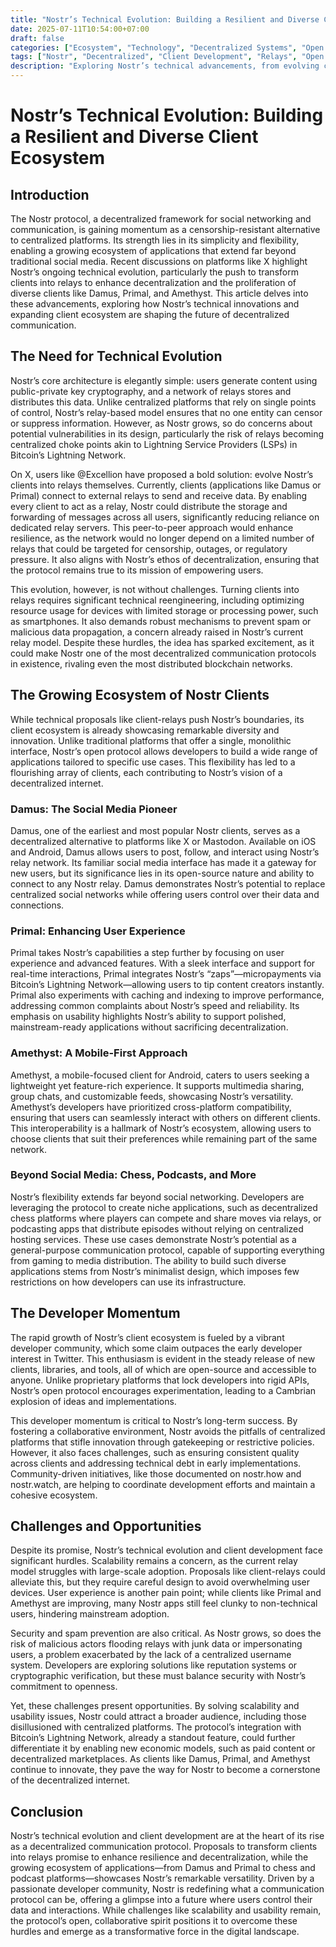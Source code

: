 ```yaml
---
title: "Nostr’s Technical Evolution: Building a Resilient and Diverse Client Ecosystem"
date: 2025-07-11T10:54:00+07:00
draft: false
categories: ["Ecosystem", "Technology", "Decentralized Systems", "Open Source"]
tags: ["Nostr", "Decentralized", "Client Development", "Relays", "Open Source"]
description: "Exploring Nostr’s technical advancements, from evolving clients into relays to the growing ecosystem of applications like Damus, Primal, and beyond."
---
```


# Nostr’s Technical Evolution: Building a Resilient and Diverse Client Ecosystem

## Introduction

The Nostr protocol, a decentralized framework for social networking and communication, is gaining momentum as a censorship-resistant alternative to centralized platforms. Its strength lies in its simplicity and flexibility, enabling a growing ecosystem of applications that extend far beyond traditional social media. Recent discussions on platforms like X highlight Nostr’s ongoing technical evolution, particularly the push to transform clients into relays to enhance decentralization and the proliferation of diverse clients like Damus, Primal, and Amethyst. This article delves into these advancements, exploring how Nostr’s technical innovations and expanding client ecosystem are shaping the future of decentralized communication.

## The Need for Technical Evolution

Nostr’s core architecture is elegantly simple: users generate content using public-private key cryptography, and a network of relays stores and distributes this data. Unlike centralized platforms that rely on single points of control, Nostr’s relay-based model ensures that no one entity can censor or suppress information. However, as Nostr grows, so do concerns about potential vulnerabilities in its design, particularly the risk of relays becoming centralized choke points akin to Lightning Service Providers (LSPs) in Bitcoin’s Lightning Network.

On X, users like @Excellion have proposed a bold solution: evolve Nostr’s clients into relays themselves. Currently, clients (applications like Damus or Primal) connect to external relays to send and receive data. By enabling every client to act as a relay, Nostr could distribute the storage and forwarding of messages across all users, significantly reducing reliance on dedicated relay servers. This peer-to-peer approach would enhance resilience, as the network would no longer depend on a limited number of relays that could be targeted for censorship, outages, or regulatory pressure. It also aligns with Nostr’s ethos of decentralization, ensuring that the protocol remains true to its mission of empowering users.

This evolution, however, is not without challenges. Turning clients into relays requires significant technical reengineering, including optimizing resource usage for devices with limited storage or processing power, such as smartphones. It also demands robust mechanisms to prevent spam or malicious data propagation, a concern already raised in Nostr’s current relay model. Despite these hurdles, the idea has sparked excitement, as it could make Nostr one of the most decentralized communication protocols in existence, rivaling even the most distributed blockchain networks.

## The Growing Ecosystem of Nostr Clients

While technical proposals like client-relays push Nostr’s boundaries, its client ecosystem is already showcasing remarkable diversity and innovation. Unlike traditional platforms that offer a single, monolithic interface, Nostr’s open protocol allows developers to build a wide range of applications tailored to specific use cases. This flexibility has led to a flourishing array of clients, each contributing to Nostr’s vision of a decentralized internet.

### Damus: The Social Media Pioneer

Damus, one of the earliest and most popular Nostr clients, serves as a decentralized alternative to platforms like X or Mastodon. Available on iOS and Android, Damus allows users to post, follow, and interact using Nostr’s relay network. Its familiar social media interface has made it a gateway for new users, but its significance lies in its open-source nature and ability to connect to any Nostr relay. Damus demonstrates Nostr’s potential to replace centralized social networks while offering users control over their data and connections.

### Primal: Enhancing User Experience

Primal takes Nostr’s capabilities a step further by focusing on user experience and advanced features. With a sleek interface and support for real-time interactions, Primal integrates Nostr’s “zaps”—micropayments via Bitcoin’s Lightning Network—allowing users to tip content creators instantly. Primal also experiments with caching and indexing to improve performance, addressing common complaints about Nostr’s speed and reliability. Its emphasis on usability highlights Nostr’s ability to support polished, mainstream-ready applications without sacrificing decentralization.

### Amethyst: A Mobile-First Approach

Amethyst, a mobile-focused client for Android, caters to users seeking a lightweight yet feature-rich experience. It supports multimedia sharing, group chats, and customizable feeds, showcasing Nostr’s versatility. Amethyst’s developers have prioritized cross-platform compatibility, ensuring that users can seamlessly interact with others on different clients. This interoperability is a hallmark of Nostr’s ecosystem, allowing users to choose clients that suit their preferences while remaining part of the same network.

### Beyond Social Media: Chess, Podcasts, and More

Nostr’s flexibility extends far beyond social networking. Developers are leveraging the protocol to create niche applications, such as decentralized chess platforms where players can compete and share moves via relays, or podcasting apps that distribute episodes without relying on centralized hosting services. These use cases demonstrate Nostr’s potential as a general-purpose communication protocol, capable of supporting everything from gaming to media distribution. The ability to build such diverse applications stems from Nostr’s minimalist design, which imposes few restrictions on how developers can use its infrastructure.

## The Developer Momentum

The rapid growth of Nostr’s client ecosystem is fueled by a vibrant developer community, which some claim outpaces the early developer interest in Twitter. This enthusiasm is evident in the steady release of new clients, libraries, and tools, all of which are open-source and accessible to anyone. Unlike proprietary platforms that lock developers into rigid APIs, Nostr’s open protocol encourages experimentation, leading to a Cambrian explosion of ideas and implementations.

This developer momentum is critical to Nostr’s long-term success. By fostering a collaborative environment, Nostr avoids the pitfalls of centralized platforms that stifle innovation through gatekeeping or restrictive policies. However, it also faces challenges, such as ensuring consistent quality across clients and addressing technical debt in early implementations. Community-driven initiatives, like those documented on nostr.how and nostr.watch, are helping to coordinate development efforts and maintain a cohesive ecosystem.

## Challenges and Opportunities

Despite its promise, Nostr’s technical evolution and client development face significant hurdles. Scalability remains a concern, as the current relay model struggles with large-scale adoption. Proposals like client-relays could alleviate this, but they require careful design to avoid overwhelming user devices. User experience is another pain point; while clients like Primal and Amethyst are improving, many Nostr apps still feel clunky to non-technical users, hindering mainstream adoption.

Security and spam prevention are also critical. As Nostr grows, so does the risk of malicious actors flooding relays with junk data or impersonating users, a problem exacerbated by the lack of a centralized username system. Developers are exploring solutions like reputation systems or cryptographic verification, but these must balance security with Nostr’s commitment to openness.

Yet, these challenges present opportunities. By solving scalability and usability issues, Nostr could attract a broader audience, including those disillusioned with centralized platforms. The protocol’s integration with Bitcoin’s Lightning Network, already a standout feature, could further differentiate it by enabling new economic models, such as paid content or decentralized marketplaces. As clients like Damus, Primal, and Amethyst continue to innovate, they pave the way for Nostr to become a cornerstone of the decentralized internet.

## Conclusion

Nostr’s technical evolution and client development are at the heart of its rise as a decentralized communication protocol. Proposals to transform clients into relays promise to enhance resilience and decentralization, while the growing ecosystem of applications—from Damus and Primal to chess and podcast platforms—showcases Nostr’s remarkable versatility. Driven by a passionate developer community, Nostr is redefining what a communication protocol can be, offering a glimpse into a future where users control their data and interactions. While challenges like scalability and usability remain, the protocol’s open, collaborative spirit positions it to overcome these hurdles and emerge as a transformative force in the digital landscape.